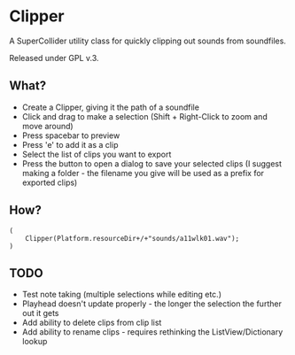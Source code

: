 Clipper
=======

A SuperCollider utility class for quickly clipping out sounds from soundfiles.

Released under GPL v.3.

What?
-----

* Create a Clipper, giving it the path of a soundfile
* Click and drag to make a selection (Shift + Right-Click to zoom and move around)
* Press spacebar to preview
* Press 'e' to add it as a clip
* Select the list of clips you want to export
* Press the button to open a dialog to save your selected clips (I suggest making a folder - the filename you give will be used as a prefix for exported clips)

How?
----
	(
		Clipper(Platform.resourceDir+/+"sounds/a11wlk01.wav");
	)


TODO
----
* Test note taking (multiple selections while editing etc.)
* Playhead doesn't update properly - the longer the selection the further out it gets
* Add ability to delete clips from clip list
* Add ability to rename clips - requires rethinking the ListView/Dictionary lookup